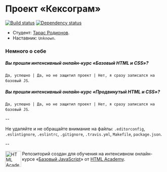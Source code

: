 # Проект «Кексограм»

[![Build status][travis-image]][travis-url]
[![Dependency status][dependency-image]][dependency-url]

* Студент: [Тарас Родионов](https://htmlacademy.ru/profile/id11304).
* Наставник: `Unknown`.

### Немного о себе

##### Вы прошли интенсивный онлайн-курс «Базовый HTML и CSS»?
`Да, успешно | Да, но не защитил проект | Нет, я сразу записался на базовый JS`.

##### Вы прошли интенсивный онлайн-курс «Продвинутый HTML и CSS»?
`Да, успешно | Да, но не защитил проект | Нет, я сразу записался на базовый JS`.

--

Не удаляйте и не обращайте внимание на файлы: `.editorconfig`, `.eslintignore`, `.eslintrc`, `.gitignore`, `.travis.yml`, `Makefile`, `package.json`.

--

<a href="https://htmlacademy.ru/js_intensive"><img align="left" width="50" height="50" title="HTML Academy" src="https://htmlacademy.ru/static/img/logo-github-javascript.svg"></a>

Репозиторий создан для обучения на интенсивном онлайн-курсе «[Базовый JavaScript](https://htmlacademy.ru/js_intensive)» от [HTML Academy](https://htmlacademy.ru).

[travis-image]: https://travis-ci.org/js-htmlacademy/11304-keksogram.svg?branch=master
[travis-url]: https://travis-ci.org/js-htmlacademy/11304-keksogram
[dependency-image]: https://david-dm.org/js-htmlacademy/11304-keksogram.svg?style=flat-square
[dependency-url]: https://david-dm.org/js-htmlacademy/11304-keksogram

